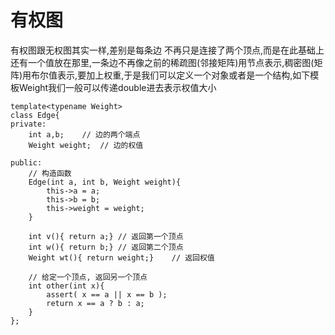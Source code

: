 # 有权图

有权图跟无权图其实一样,差别是每条边 不再只是连接了两个顶点,而是在此基础上还有一个值放在那里,一条边不再像之前的稀疏图(邻接矩阵)用节点表示,稠密图(矩阵)用布尔值表示,要加上权重,于是我们可以定义一个对象或者是一个结构,如下模板Weight我们一般可以传递double进去表示权值大小

```
template<typename Weight>
class Edge{
private:
    int a,b;    // 边的两个端点
    Weight weight;  // 边的权值

public:
    // 构造函数
    Edge(int a, int b, Weight weight){
        this->a = a;
        this->b = b;
        this->weight = weight;
    }
    
    int v(){ return a;} // 返回第一个顶点
    int w(){ return b;} // 返回第二个顶点
    Weight wt(){ return weight;}    // 返回权值
    
    // 给定一个顶点, 返回另一个顶点
    int other(int x){
        assert( x == a || x == b );
        return x == a ? b : a;
    }
};

```


